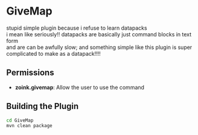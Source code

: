 # GiveMap
<p>stupid simple plugin because i refuse to learn datapacks<br>
i mean like seriously!! datapacks are basically just command blocks in text form<br>
and are can be awfully slow; and something simple like this plugin is super complicated to make as a datapack!!!!
</p>

## Permissions
* **zoink.givemap**: Allow the user to use the command

## Building the Plugin
```bash
cd GiveMap
mvn clean package
```
